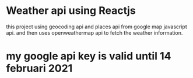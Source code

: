 # Weather api using Reactjs

this project using geocoding api and places api from google map javascript api.
and then uses openweathermap api to fetch the weather information.

# my google api key is valid until 14 februari 2021
